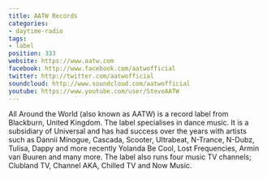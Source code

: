 ```yaml
---
title: AATW Records
categories:
- daytime-radio
tags:
- label
position: 333
website: https://www.aatw.com
facebook: http://www.facebook.com/aatwofficial
twitter: http://twitter.com/aatwofficial
soundcloud: http://www.soundcloud.com/aatwofficial
youtube: https://www.youtube.com/user/SteveAATW
---
```


All Around the World (also known as AATW) is a record label from Blackburn, United Kingdom. The label specialises in dance music. It is a subsidiary of Universal and has had success over the years with artists such as Dannii Minogue, Cascada, Scooter, Ultrabeat, N-Trance, N-Dubz, Tulisa, Dappy and more recently Yolanda Be Cool, Lost Frequencies, Armin van Buuren and many more. The label also runs four music TV channels; Clubland TV, Channel AKA, Chilled TV and Now Music.